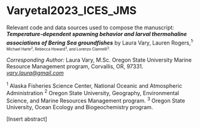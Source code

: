 # Varyetal2023_ICES_JMS
Relevant code and data sources used to compose the manuscript:
***Temperature-dependent spawning behavior and larval thermohaline associations of Bering Sea groundfishes*** by Laura Vary, Lauren Rogers,<sup>1<sup/>, Michael Harte<sup>2</sup>, Rebecca Howard<sup>3</sup>, and Lorenzo Ciannelli<sup>3</sup>. 

*Corresponding Author:* 
Laura Vary, M.Sc. Oregon State University Marine Resource Management program, Corvallis, OR, 97331. 
*vary.laura@gmail.com*

  <sup>1</sup> Alaska Fisheries Science Center, National Oceanic and Atmospheric Administration
  <sup>2</sup> Oregon State University, Geography, Environmental Science, and Marine Resources Management program. 
  <sup>3</sup> Oregon State University, Ocean Ecology and Biogeochemistry program. 

[Insert abstract] 
